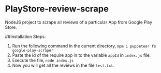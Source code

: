 # PlayStore-review-scrape
NodeJS project to scrape all reviews of a particular App from Google Play Store.

##Installation Steps:
1. Run the following command in the current directory,
  `npm i puppeteer fs google-play-scraper`
2. Paste the id of the require app in to the variable `appId` in `index.js` file. 
3.  Execute the file,
  `node index.js`
4. Now you will get all the reviews in the file `test.txt`.
